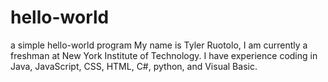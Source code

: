 # hello-world
a simple hello-world program
My name is Tyler Ruotolo, I am currently a freshman at New York Institute of Technology.
I have experience coding in Java, JavaScript, CSS, HTML, C#, python, and Visual Basic.
